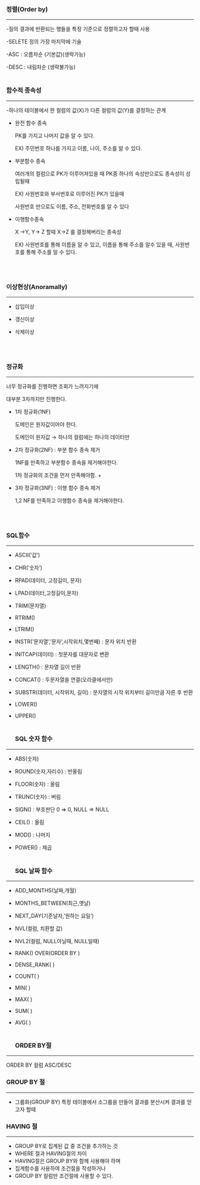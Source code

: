 <p><img alt="" src="https://velog.velcdn.com/images/isak9975/post/88c0c9e9-6e4f-4908-a064-47ecb71c5c7b/image.jpg" /></p>
<h3 id="정렬order-by">정렬(Order by)</h3>
<hr />
<p>-질의 결과에 반환되는 행들을 특정 기준으로 정렬하고자 할때 사용</p>
<p>-SELETE 정의 가장 마지막에 기술</p>
<p>-ASC : 오름차순 (기본값)(생략가능)</p>
<p>-DESC : 내림차순 (생략불가능)
<br /><br /></p>
<h3 id="함수적-종속성">함수적 종속성</h3>
<hr />
<p>-하나의 테이블에서 한 컬럼의 값(X)가 다른 컬럼의 값(Y)를 결정하는 관계</p>
<ul>
<li><p>완전 함수 종속</p>
<p>  PK를 가지고 나머지 값을 알 수 있다.</p>
<p>  EX) 주민번호 하나를 가지고 이름, 나이, 주소를 알 수 있다.</p>
</li>
</ul>
<ul>
<li><p>부분함수 종속</p>
<p>  여러개의 컬럼으로 PK가 이루어져있을 때 PK중 하나의 속성만으로도 종속성이 성립될때</p>
<p>  EX) 사원번호와 부서번호로 이루어진 PK가 있을때</p>
<p>  사원번호 만으로도 이름, 주소, 전화번호를 알 수 있다</p>
</li>
<li><p>이행함수종속</p>
<p>  X →Y, Y→ Z 할때 X→Z 를 결정해버리는 종속성</p>
<p>  EX) 사원번호를 통해 이름을 알 수 있고, 이름을 통해 주소를 알수 있을 때, 사원번호를 통해 주소를 알 수 있다.</p>
</li>
</ul>
<p><br /><br /></p>
<h3 id="이상현상anoramally">이상현상(Anoramally)</h3>
<hr />
<ul>
<li>삽입이상</li>
</ul>
<ul>
<li>갱신이상</li>
</ul>
<ul>
<li>삭제이상</li>
</ul>
<p><br /><br /></p>
<h3 id="정규화">정규화</h3>
<hr />
<p>너무 정규화를 진행하면 조회가 느려지기에</p>
<p>대부분 3차까지만 진행한다.</p>
<ul>
<li><p>1차 정규화(1NF)</p>
<p>  도메인은 원자값이어야 한다.</p>
<p>  도메인이 원자값 → 하나의 컬럼에는 하나의 데이터만</p>
</li>
<li><p>2차 정규화(2NF)  : 부분 함수 종속 제거</p>
<p>  1NF를 만족하고 부분함수 종속을 제거해야한다.</p>
<p>  1차 정규화의 조건을 먼저 만족해야함. + </p>
</li>
<li><p>3차 정규화(3NF) : 이행 함수 종속 제거</p>
<p>  1,2 NF를 만족하고 이행함수 종속을 제거해야한다.</p>
</li>
</ul>
<p><br /><br /></p>
<h3 id="sql함수">SQL함수</h3>
<hr />
<ul>
<li><p>ASCII(’값’)</p>
</li>
<li><p>CHR(’숫자’)</p>
</li>
<li><p>RPAD(데이터, 고정길이, 문자)</p>
</li>
<li><p>LPAD(데이터,고정길이,문자)</p>
</li>
<li><p>TRIM(문자열)</p>
</li>
<li><p>RTRIM()</p>
</li>
<li><p>LTRIM()</p>
</li>
<li><p>INSTR(’문자열’,’문자’,시작위치,몇번째) :  문자 위치 반환</p>
</li>
<li><p>INITCAP(데이터) : 첫문자를 대문자로 변환</p>
</li>
<li><p>LENGTH() : 문자열 길이 반환</p>
</li>
<li><p>CONCAT() : 두문자열을 연결(오라클에서만)</p>
</li>
<li><p>SUBSTR(데이터, 시작위치, 길이) : 문자열의 시작 위치부터 길이만큼 자른 후 반환</p>
</li>
<li><p>LOWER()</p>
</li>
<li><p>UPPER()
<br /><br /></p>
<h3 id="sql-숫자-함수">SQL 숫자 함수</h3>
</li>
</ul>
<hr />
<ul>
<li><p>ABS(숫자)</p>
</li>
<li><p>ROUND(숫자,자리수) : 반올림</p>
</li>
<li><p>FLOOR(숫자) : 올림</p>
</li>
<li><p>TRUNC(숫자) : 버림</p>
</li>
<li><p>SIGN() : 부호판단 0 ⇒ 0, NULL ⇒ NULL</p>
</li>
<li><p>CEIL() : 올림</p>
</li>
<li><p>MOD() : 나머지</p>
</li>
<li><p>POWER() : 제곱
<br /><br /></p>
<h3 id="sql-날짜-함수">SQL 날짜 함수</h3>
</li>
</ul>
<hr />
<ul>
<li><p>ADD_MONTHS(날짜,개월)</p>
</li>
<li><p>MONTHS_BETWEEN(최근,옛날)</p>
</li>
<li><p>NEXT_DAY(기준날자,’원하는 요일’)</p>
</li>
<li><p>NVL(컬럼, 치환할 값)</p>
</li>
<li><p>NVL2(컬럼, NULL아닐때, NULL일때)</p>
</li>
<li><p>RANK() OVER(ORDER BY )</p>
</li>
<li><p>DENSE_RANK( )</p>
</li>
<li><p>COUNT( )</p>
</li>
<li><p>MIN( )</p>
</li>
<li><p>MAX( )</p>
</li>
<li><p>SUM( )</p>
</li>
<li><p>AVG( )
<br /><br /></p>
<h3 id="order-by절">ORDER BY절</h3>
</li>
</ul>
<hr />
<blockquote>
</blockquote>
<p>ORDER BY 컬럼 ASC/DESC</p>
<h3 id="group-by-절">GROUP BY 절</h3>
<hr />
<ul>
<li>그룹화(GROUP BY)
특정 테이블에서 소그룹을 만들어 결과를 분산시켜 결과를 얻고자 할때</li>
</ul>
<h3 id="having-절">HAVING 절</h3>
<hr />
<ul>
<li>GROUP BY로 집계된 값 중 조건을 추가하는 것</li>
<li>WHERE 절과 HAVING절의 차이</li>
<li>HAVING절은 GROUP BY와 함께 사용해야 하며</li>
<li>집계함수를 사용하여 조건절을 작성하거나</li>
<li>GROUP BY 컬럼만 조건절에 사용할 수 있다.</li>
</ul>
